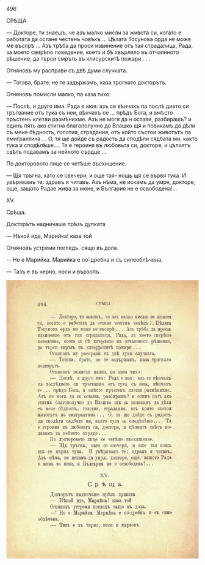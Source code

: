 ﻿496

СРѢЩА

— Докторе, ти знаешъ, че азъ малко мисли за живота си, когато е работата да остане честенъ човѣкъ ... Цѣлата Тосунова орда не може ме въспрѣ ... Азъ трѣба да проси извинение отъ тая страдалица, Рада, за моето свирѣпо поведение, което и бѣ хвърляло въ отчаянното рѣшение, да търси смръть въ клисурскитѣ пожари . . .

Огняновъ му расправи съ двѣ думи случката.

— Тогава, брате, не те задържамъ, каза трогнато докторътъ.

Огняновъ помисли малко, па каза тихо:

— Послѣ, и друго има: Рада е моя: азъ се вѣнчахъ па послѣ дието си тръгвание отъ тука съ неи, вѣнчахъ се ... прѣдъ Бога, и вмѣсто пръстенъ клетви размѣнихме. Азъ не могя да н остави, разбирашъ? и единъ пять ако стигна благополучно до Влашко щя и повикамъ да дѣли съ мене бѣдность, голотия, страдания, отъ който състои животътъ па емигрантина ... О, тя ще дойде съ радость да сподѣли сядбата ми, както тука и сподѣлѣше.... Тя е героиня въ любовьта си, докторе, и цѣлиятъ свѣтъ подавамъ за нейното сърдце ...

По докторовото лице се четѣше въсхищение.

— Щя тръгна, като се свечери, и още тая- нощь щя се вървя тука. И увѣрявамъ те: здравъ и читавъ. Азъ нѣма, не искамъ да умря, докторе, още, защото Радае жива за мене, и България не е освободена!...

XV.

Срѣща.

Докторътъ надничаше прѣзъ дупката

— Нѣкой иде, Марийка! каза той

Огняновъ устреми погледъ. сящо въ дола.

-- Не е Марийка. Марийка е по́-дребна и съ сипеоблѣчена.

— Тазъ е въ черно, носи и вързопъ.

![original](images/549.jpg)

